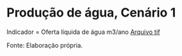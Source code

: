 # Produção de água, Cenário 1

Indicador = Oferta líquida de água m3/ano
[Arquivo tif]()

Fonte: Elaboração própria.